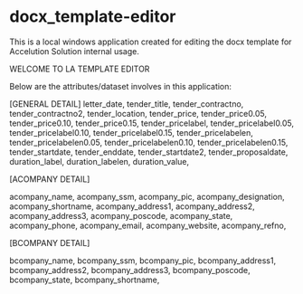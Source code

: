 # docx_template-editor
This is a local windows application created for editing the docx template for Accelution Solution internal usage.


WELCOME TO LA TEMPLATE EDITOR

Below are the attributes/dataset involves in this application:

[GENERAL DETAIL]
letter_date,
tender_title,
tender_contractno,
tender_contractno2,
tender_location,
tender_price,
tender_price0.05,
tender_price0.10,
tender_price0.15,
tender_pricelabel,
tender_pricelabel0.05,
tender_pricelabel0.10,
tender_pricelabel0.15,
tender_pricelabelen,
tender_pricelabelen0.05,
tender_pricelabelen0.10,
tender_pricelabelen0.15,
tender_startdate,
tender_enddate,
tender_startdate2,
tender_proposaldate,
duration_label,
duration_labelen,
duration_value,



[ACOMPANY DETAIL]

acompany_name,
acompany_ssm,
acompany_pic,
acompany_designation,
acompany_shortname,
acompany_address1,
acompany_address2,
acompany_address3,
acompany_poscode,
acompany_state,
acompany_phone,
acompany_email,
acompany_website,
acompany_refno,

[BCOMPANY DETAIL]

bcompany_name,
bcompany_ssm,
bcompany_pic,
bcompany_address1,
bcompany_address2,
bcompany_address3,
bcompany_poscode,
bcompany_state,
bcompany_shortname,
